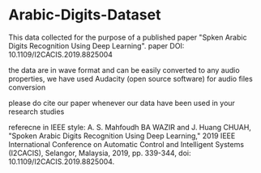 # Arabic-Digits-Dataset

This data collected for the purpose of a published paper "Spken Arabic Digits Recognition Using Deep Learning".
paper DOI: 10.1109/I2CACIS.2019.8825004

the data are in wave format and can be easily converted to any audio properties, we have used Audacity (open source software) for audio files conversion

please do cite our paper whenever our data have been used in your research studies

referecne in IEEE style:
A. S. Mahfoudh BA WAZIR and J. Huang CHUAH, "Spoken Arabic Digits Recognition Using Deep Learning," 2019 IEEE International Conference on Automatic Control and Intelligent Systems (I2CACIS), Selangor, Malaysia, 2019, pp. 339-344, doi: 10.1109/I2CACIS.2019.8825004.
